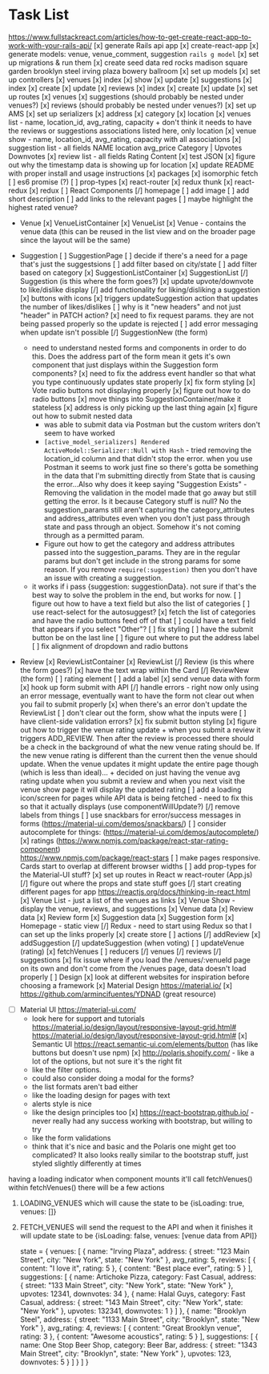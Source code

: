 # Task List
https://www.fullstackreact.com/articles/how-to-get-create-react-app-to-work-with-your-rails-api/
[x] generate Rails api app
[x] create-react-app
[x] generate models: venue, venue_comment, suggestion
  `rails g model`
[x] set up migrations & run them
[x] create seed data
  red rocks
  madison square garden
  brooklyn steel
  irving plaza
  bowery ballroom
[x] set up models
[x] set up controllers
  [x] venues
    [x] index
    [x] show
    [x] update
  [x] suggestions
    [x] index
    [x] create
    [x] update
  [x] reviews
    [x] index
    [x] create
    [x] update
[x] set up routes
  [x] venues
  [x] suggestions (should probably be nested under venues?)
  [x] reviews (should probably be nested under venues?)
[x] set up AMS
[x] set up serializers
  [x] address
  [x] category
  [x] location
  [x] venues list - name, location_id, avg_rating, capacity
    + don't think it needs to have the reviews or suggestions associations listed here, only location
  [x] venue show - name, location_id, avg_rating, capacity with all associations
  [x] suggestion list - all fields
    NAME location avg_price
    Category | Upvotes Downvotes
  [x] review list - all fields
    Rating
    Content
[x] test JSON
[x] figure out why the timestamp data is showing up for location
[x] update README with proper install and usage instructions
[x] packages
  [x] isomorphic fetch
  [ ] es6 promise (?)
  [ ] prop-types
  [x] react-router
  [x] redux thunk
  [x] react-redux
  [x] redux
[ ] React Components
  [/] homepage
    [ ] add image
    [ ] add short description
    [ ] add links to the relevant pages
    [ ] maybe highlight the highest rated venue?
  + Venue
    [x] VenueListContainer
    [x] VenueList
    [x] Venue - contains the venue data (this can be reused in the list view and on the broader page since the layout will be the same)
  + Suggestion
    [ ] SuggestionPage
      [ ] decide if there's a need for a page that's just the suggestsions
      [ ] add filter based on city/state
      [ ] add filter based on category
    [x] SuggestionListContainer
    [x] SuggestionList
    [/] Suggestion (is this where the form goes?)
      [x] update upvote/downvote to like/dislike display
      [/] add functionality for liking/disliking a suggestion
        [x] buttons with icons
        [x] triggers updateSuggestion action that updates the number of likes/dislikes
        [ ] why is it "new headers" and not just "header" in PATCH action?
        [x] need to fix request params. they are not being passed properly so the update is rejected
        [ ] add error messaging when update isn't possible
    [/] SuggestionNew (the form)
      + need to understand nested forms and components in order to do this. Does the address part of the form mean it gets it's own component that just displays within the Suggestion form components?
      [x] need to fix the address event handler so that what you type continuously updates state properly
      [x] fix form styling
        [x] Vote radio buttons not displaying properly
      [x] figure out how to do radio buttons
      [x] move things into SuggestionContainer/make it stateless
      [x] address is only picking up the last thing again
      [x] figure out how to submit nested data
        + was able to submit data via Postman but the custom writers don't seem to have worked
        + `[active_model_serializers] Rendered ActiveModel::Serializer::Null with Hash` - tried removing the location_id column and that didn't stop the error. when you use Postman it seems to work just fine so there's gotta be something in the data that I'm submitting directly from State that is causing the error...Also why does it keep saying "Suggestion Exists" - Removing the validation in the model made that go away but still getting the error. Is it because Category stuff is null? No the suggestion_params still aren't capturing the category_attributes and address_attributes even when you don't just pass through state and pass through an object. Somehow it's not coming through as a permitted param.
        + Figure out how to get the category and address attributes passed into the suggestion_params. They are in the regular params but don't get include in the strong params for some reason. If you remove `require(:suggestion)` then you don't have an issue with creating a suggestion.
      + it works if i pass {suggestion: suggestionData}. not sure if that's the best way to solve the problem in the end, but works for now.
      [ ] figure out how to have a text field but also the list of categories
        [ ] use react-select for the autosuggest?
      [x] fetch the list of categories and have the radio buttons feed off of that
      [ ] could have a text field that appears if you select "Other"?
    [ ] fix styling
        [ ] have the submit button be on the last line
        [ ] figure out where to put the address label
        [ ] fix alignment of dropdown and radio buttons

  + Review
    [x] ReviewListContainer
    [x] ReviewList
    [/] Review (is this where the form goes?)
      [x] have the text wrap within the Card
    [/] ReviewNew (the form)
      [ ] rating element
        [ ] add a label
      [x] send venue data with form
      [x] hook up form submit with API
      [/] handle errors - right now only using an error message, eventually want to have the form not clear out when you fail to submit properly
        [x] when there's an error don't update the ReviewList
        [ ] don't clear out the form, show what the inputs were
        [ ] have client-side validation errors?
      [x] fix submit button styling
      [x] figure out how to trigger the venue rating update
        + when you submit a review it triggers ADD_REVIEW. Then after the review is processed there should be a check in the background of what the new venue rating should be. If the new venue rating is different than the current then the venue should update. When the venue updates it might update the entire page though (which is less than ideal)...
        + decided on just having the venue avg rating update when you submit a review and when you next visit the venue show page it will display the updated rating
[ ] add a loading icon/screen for pages while API data is being fetched - need to fix this so that it actually displays (use componentWillUpdate?)
[/] remove labels from things
[ ] use snackbars for error/success messages in forms (https://material-ui.com/demos/snackbars/)
[ ] consider autocomplete for things: (https://material-ui.com/demos/autocomplete/)
[x] ratings (https://www.npmjs.com/package/react-star-rating-component)  
https://www.npmjs.com/package/react-stars
[ ] make pages responsive. Cards start to overlap at different browser widths
[ ] add prop-types for the Material-UI stuff?
[x] set up routes in React w react-router (App.js)
[/] figure out where the props and state stuff goes
[/] start creating different pages for app https://reactjs.org/docs/thinking-in-react.html
  [x] Venue List - just a list of the venues as links
  [x] Venue Show - display the venue, reviews, and suggestions
    [x] Venue data
    [x] Review data
    [x] Review form
    [x] Suggestion data
    [x] Suggestion form
  [x] Homepage - static view
[/] Redux - need to start using Redux so that I can set up the links properly
  [x] create store
  [ ] actions
    [/] addReview
    [x] addSuggestion
    [/] updateSuggestion (when voting)
    [ ] updateVenue (rating)
    [x] fetchVenues
  [ ] reducers
    [/] venues
    [/] reviews
    [/] suggestions
[x] fix issue where if you load the /venues/:venueId page on its own and don't come from the /venues page, data doesn't load properly
[ ] Design
  [x] look at different websites for inspiration before choosing a framework
  [x] Material Design https://material.io/
  [x] https://github.com/armincifuentes/YDNAD (great resource)
  * [ ] Material UI https://material-ui.com/
    + look here for support and tutorials
    https://material.io/design/layout/responsive-layout-grid.html#
    https://material.io/design/layout/responsive-layout-grid.html#
  [x] Semantic UI https://react.semantic-ui.com/elements/button (has like buttons but doesn't use npm)
  [x] http://polaris.shopify.com/ - like a lot of the options, but not sure it's the right fit
    + like the filter options.
    + could also consider doing a modal for the forms?
    + the list formats aren't bad either
    + like the loading design for pages with text
    + alerts style is nice
    + like the design principles too
  [x] https://react-bootstrap.github.io/ - never really had any success working with bootstrap, but willing to try
    + like the form validations
    + think that it's nice and basic and the Polaris one might get too complicated? It also looks really similar to the bootstrap stuff, just styled slightly differently at times

having a loading indicator
when component mounts it'll call fetchVenues()
within fetchVenues() there will be a few actions
1) LOADING_VENUES which will cause the state to be {isLoading: true, venues: []}
2) FETCH_VENUES will send the request to the API and when it finishes it will update state to be {isLoading: false, venues: [venue data from API]}

    state = {
      venues: [
      {
        name: "Irving Plaza",
        address: {
          street: "123 Main Street",
          city: "New York",
          state: "New York"
        },
        avg_rating: 5,
        reviews: [
        {
          content: "I love it",
          rating: 5
        },
        {
          content: "Best place ever",
          rating: 5
        }
        ],
        suggestions: [
        {
          name: Artichoke Pizza,
          category: Fast Casual,
          address: {
            street: "133 Main Street",
            city: "New York",
            state: "New York"
          },
          upvotes: 12341,
          downvotes: 34
        },
        {
          name: Halal Guys,
          category: Fast Casual,
          address: {
            street: "143 Main Street",
            city: "New York",
            state: "New York"
          },
          upvotes: 132341,
          downvotes: 1
        }
        ]
      },
      {
        name: "Brooklyn Steel",
        address: {
          street: "1133 Main Street",
          city: "Brooklyn",
          state: "New York"
        },
        avg_rating: 4,
        reviews: [
        {
          content: "Great Brooklyn venue",
          rating: 3
        },
        {
          content: "Awesome acoustics",
          rating: 5
        }
        ],
        suggestions: [
        {
          name: One Stop Beer Shop,
          category: Beer Bar,
          address: {
            street: "1343 Main Street",
            city: "Brooklyn",
            state: "New York"
          },
          upvotes: 123,
          downvotes: 5
        }
        ]
      }
      ]
    }
